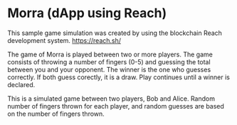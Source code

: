 # Morra (dApp using Reach)
This sample game simulation was created by using the blockchain Reach development system. https://reach.sh/

The game of Morra is played between two or more players. The game consists of throwing a number of fingers (0-5) and guessing the total between you and your opponent. The winner is the one who guesses correctly. If both guess corectly, it is a draw. Play continues until a winner is declared. 

This is a simulated game between two players, Bob and Alice. Random number of fingers thrown for each player, and random guesses are based on the number of fingers thrown. 
